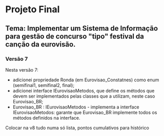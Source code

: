# Projeto Final

## Tema: Implementar um Sistema de Informação para gestão de concurso "tipo" festival da canção da eurovisão.

### Versão 7

Nesta versão 7: 
- adicionei propriedade Ronda (em Eurovisao_Constatnes) como enum (semifinal1, semifinal2, final);
- adicionei interface IEurovisaoMetodos, que define os métodos que devem ser implementados pelas classes que a utilizam, neste caso Eurovisao_BR;
- Eurovisao_BR : IEurovisaoMetodos - implementa a interface IEurovisaoMetodos: garante que Eurovisao_BR implemente todos os métodos definidos na interface.

Colocar na v8 tudo numa só lista, pontos cumulativos para histórico
 
